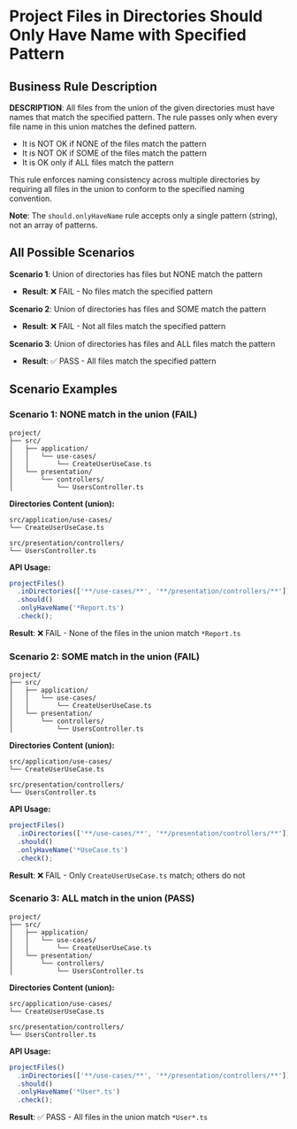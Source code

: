 # Project Files in Directories Should Only Have Name with Specified Pattern

## Business Rule Description

**DESCRIPTION**: All files from the union of the given directories must have names that match the specified pattern. The rule passes only when every file name in this union matches the defined pattern.

- It is NOT OK if NONE of the files match the pattern
- It is NOT OK if SOME of the files match the pattern
- It is OK only if ALL files match the pattern

This rule enforces naming consistency across multiple directories by requiring all files in the union to conform to the specified naming convention.

**Note**: The `should.onlyHaveName` rule accepts only a single pattern (string), not an array of patterns.

## All Possible Scenarios

**Scenario 1**: Union of directories has files but NONE match the pattern

- **Result**: ❌ FAIL - No files match the specified pattern

**Scenario 2**: Union of directories has files and SOME match the pattern

- **Result**: ❌ FAIL - Not all files match the specified pattern

**Scenario 3**: Union of directories has files and ALL files match the pattern

- **Result**: ✅ PASS - All files match the specified pattern

## Scenario Examples

### Scenario 1: NONE match in the union (FAIL)

```
project/
├── src/
│   ├── application/
│   │   └── use-cases/
│   │       └── CreateUserUseCase.ts
│   └── presentation/
│       └── controllers/
│           └── UsersController.ts
```

**Directories Content (union):**

```
src/application/use-cases/
└── CreateUserUseCase.ts

src/presentation/controllers/
└── UsersController.ts
```

**API Usage:**

```typescript
projectFiles()
  .inDirectories(['**/use-cases/**', '**/presentation/controllers/**'])
  .should()
  .onlyHaveName('*Report.ts')
  .check();
```

**Result**: ❌ FAIL - None of the files in the union match `*Report.ts`

### Scenario 2: SOME match in the union (FAIL)

```
project/
├── src/
│   ├── application/
│   │   └── use-cases/
│   │       └── CreateUserUseCase.ts
│   └── presentation/
│       └── controllers/
│           └── UsersController.ts
```

**Directories Content (union):**

```
src/application/use-cases/
└── CreateUserUseCase.ts

src/presentation/controllers/
└── UsersController.ts
```

**API Usage:**

```typescript
projectFiles()
  .inDirectories(['**/use-cases/**', '**/presentation/controllers/**'])
  .should()
  .onlyHaveName('*UseCase.ts')
  .check();
```

**Result**: ❌ FAIL - Only `CreateUserUseCase.ts` match; others do not

### Scenario 3: ALL match in the union (PASS)

```
project/
├── src/
│   ├── application/
│   │   └── use-cases/
│   │       └── CreateUserUseCase.ts
│   └── presentation/
│       └── controllers/
│           └── UsersController.ts
```

**Directories Content (union):**

```
src/application/use-cases/
└── CreateUserUseCase.ts

src/presentation/controllers/
└── UsersController.ts
```

**API Usage:**

```typescript
projectFiles()
  .inDirectories(['**/use-cases/**', '**/presentation/controllers/**'])
  .should()
  .onlyHaveName('*User*.ts')
  .check();
```

**Result**: ✅ PASS - All files in the union match `*User*.ts`
